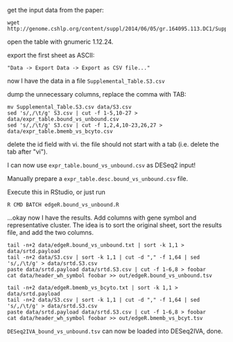 get the input data from the paper:

```
wget http://genome.cshlp.org/content/suppl/2014/06/05/gr.164095.113.DC1/Supplemental_Table.S3.xlsx
```

open the table with gnumeric 1.12.24.

export the first sheet as ASCII:

```
"Data -> Export Data -> Export as CSV file..."
```

now I have the data in a file `Supplemental_Table.S3.csv`

dump the unnecessary columns, replace the comma with TAB:

```
mv Supplemental_Table.S3.csv data/S3.csv
sed 's/,/\t/g' S3.csv | cut -f 1-5,10-27 > data/expr_table.bound_vs_unbound.csv
sed 's/,/\t/g' S3.csv | cut -f 1,2,4,10-23,26,27 > data/expr_table.bmemb_vs_bcyto.csv
```

delete the id field with vi. the file should not start with a tab (i.e. delete the tab after "vi").

I can now use `expr_table.bound_vs_unbound.csv` as DESeq2 input!

Manually prepare a `expr_table.desc.bound_vs_unbound.csv` file.

Execute this in RStudio, or just run

```
R CMD BATCH edgeR.bound_vs_unbound.R
```

...okay now I have the results. Add columns with gene symbol and representative cluster. The idea is to sort the original sheet, sort the results file, and add the two columns.


```
tail -n+2 data/edgeR.bound_vs_unbound.txt | sort -k 1,1 > data/srtd.payload
tail -n+2 data/S3.csv | sort -k 1,1 | cut -d "," -f 1,64 | sed 's/,/\t/g' > data/srtd.S3.csv
paste data/srtd.payload data/srtd.S3.csv | cut -f 1-6,8 > foobar 
cat data/header_wh_symbol foobar >> out/edgeR.bound_vs_unbound.tsv

tail -n+2 data/edgeR.bmemb_vs_bcyto.txt | sort -k 1,1 > data/srtd.payload
tail -n+2 data/S3.csv | sort -k 1,1 | cut -d "," -f 1,64 | sed 's/,/\t/g' > data/srtd.S3.csv
paste data/srtd.payload data/srtd.S3.csv | cut -f 1-6,8 > foobar 
cat data/header_wh_symbol foobar >> out/edgeR.bmemb_vs_bcyt.tsv
```

`DESeq2IVA_bound_vs_unbound.tsv` can now be loaded into DESeq2IVA, done.


